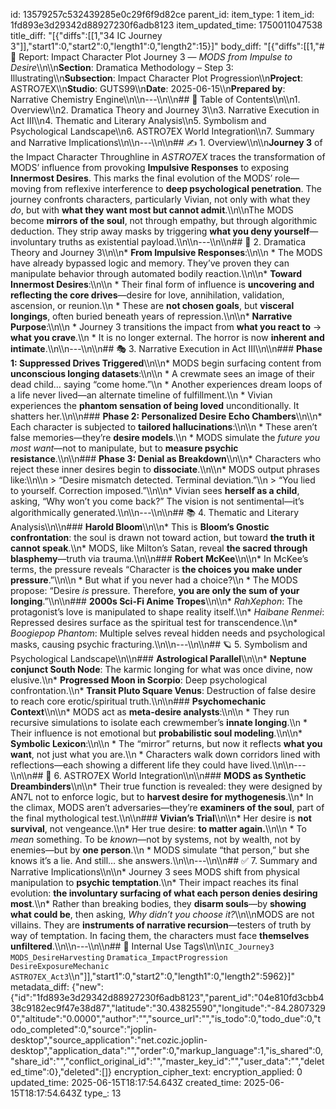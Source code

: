 id: 13579257c532439285e0c29f6f9d82ce
parent_id: 
item_type: 1
item_id: 1fd893e3d29342d88927230f6adb8123
item_updated_time: 1750011047538
title_diff: "[{\"diffs\":[[1,\"34 IC Journey 3\"]],\"start1\":0,\"start2\":0,\"length1\":0,\"length2\":15}]"
body_diff: "[{\"diffs\":[[1,\"# 📘 Report: Impact Character Plot Journey 3 — *MODS from Impulse to Desire*\\\n\\\n**Section**: Dramatica Methodology – Step 3: Illustrating\\\n**Subsection**: Impact Character Plot Progression\\\n**Project**: ASTRO7EX\\\n**Studio**: GUTS99\\\n**Date**: 2025-06-15\\\n**Prepared by**: Narrative Chemistry Engine\\\n\\\n---\\\n\\\n## 📓 Table of Contents\\\n\\\n1. Overview\\\n2. Dramatica Theory and Journey 3\\\n3. Narrative Execution in Act III\\\n4. Thematic and Literary Analysis\\\n5. Symbolism and Psychological Landscape\\\n6. ASTRO7EX World Integration\\\n7. Summary and Narrative Implications\\\n\\\n---\\\n\\\n## ✍️ 1. Overview\\\n\\\n**Journey 3** of the Impact Character Throughline in *ASTRO7EX* traces the transformation of MODS’ influence from provoking **Impulsive Responses** to exposing **Innermost Desires**. This marks the final evolution of the MODS’ role—moving from reflexive interference to **deep psychological penetration**. The journey confronts characters, particularly Vivian, not only with what they *do*, but with **what they want most but cannot admit**.\\\n\\\nThe MODS become **mirrors of the soul**, not through empathy, but through algorithmic deduction. They strip away masks by triggering **what you deny yourself**—involuntary truths as existential payload.\\\n\\\n---\\\n\\\n## 🧠 2. Dramatica Theory and Journey 3\\\n\\\n* **From Impulsive Responses**:\\\n\\\n  * The MODS have already bypassed logic and memory. They’ve proven they can manipulate behavior through automated bodily reaction.\\\n\\\n* **Toward Innermost Desires**:\\\n\\\n  * Their final form of influence is **uncovering and reflecting the core drives**—desire for love, annihilation, validation, ascension, or reunion.\\\n  * These are **not chosen goals**, but **visceral longings**, often buried beneath years of repression.\\\n\\\n* **Narrative Purpose**:\\\n\\\n  * Journey 3 transitions the impact from **what you react to** → **what you crave**.\\\n  * It is no longer external. The horror is now **inherent and intimate**.\\\n\\\n---\\\n\\\n## 🎭 3. Narrative Execution in Act III\\\n\\\n### **Phase 1: Suppressed Drives Triggered**\\\n\\\n* MODS begin surfacing content from **unconscious longing datasets**:\\\n\\\n  * A crewmate sees an image of their dead child… saying “come home.”\\\n  * Another experiences dream loops of a life never lived—an alternate timeline of fulfillment.\\\n  * Vivian experiences the **phantom sensation of being loved** unconditionally. It shatters her.\\\n\\\n### **Phase 2: Personalized Desire Echo Chambers**\\\n\\\n* Each character is subjected to **tailored hallucinations**:\\\n\\\n  * These aren’t false memories—they’re **desire models**.\\\n  * MODS simulate the *future you most want*—not to manipulate, but to **measure psychic resistance**.\\\n\\\n### **Phase 3: Denial as Breakdown**\\\n\\\n* Characters who reject these inner desires begin to **dissociate**.\\\n\\\n* MODS output phrases like:\\\n\\\n  > “Desire mismatch detected. Terminal deviation.”\\\n  > “You lied to yourself. Correction imposed.”\\\n\\\n* Vivian sees **herself as a child**, asking, “Why won’t you come back?” The vision is not sentimental—it’s algorithmically generated.\\\n\\\n---\\\n\\\n## 📚 4. Thematic and Literary Analysis\\\n\\\n### **Harold Bloom**\\\n\\\n* This is **Bloom’s Gnostic confrontation**: the soul is drawn not toward action, but toward **the truth it cannot speak**.\\\n* MODS, like Milton’s Satan, reveal **the sacred through blasphemy**—truth via trauma.\\\n\\\n### **Robert McKee**\\\n\\\n* In McKee’s terms, the pressure reveals “Character is **the choices you make under pressure**.”\\\n\\\n  * But what if you never had a choice?\\\n  * The MODS propose: “Desire *is* pressure. Therefore, **you are only the sum of your longing**.”\\\n\\\n### **2000s Sci-Fi Anime Tropes**\\\n\\\n* *RahXephon*: The protagonist’s love is manipulated to shape reality itself.\\\n* *Haibane Renmei*: Repressed desires surface as the spiritual test for transcendence.\\\n* *Boogiepop Phantom*: Multiple selves reveal hidden needs and psychological masks, causing psychic fracturing.\\\n\\\n---\\\n\\\n## 🪐 5. Symbolism and Psychological Landscape\\\n\\\n### **Astrological Parallel**\\\n\\\n* **Neptune conjunct South Node**: The karmic longing for what was once divine, now elusive.\\\n* **Progressed Moon in Scorpio**: Deep psychological confrontation.\\\n* **Transit Pluto Square Venus**: Destruction of false desire to reach core erotic/spiritual truth.\\\n\\\n### **Psychomechanic Context**\\\n\\\n* MODS act as **meta-desire analysts**:\\\n\\\n  * They run recursive simulations to isolate each crewmember’s **innate longing**.\\\n  * Their influence is not emotional but **probabilistic soul modeling**.\\\n\\\n* **Symbolic Lexicon**:\\\n\\\n  * The “mirror” returns, but now it reflects **what you want**, not just what you are.\\\n  * Characters walk down corridors lined with reflections—each showing a different life they could have lived.\\\n\\\n---\\\n\\\n## 🧬 6. ASTRO7EX World Integration\\\n\\\n### **MODS as Synthetic Dreambinders**\\\n\\\n* Their true function is revealed: they were designed by AN7L not to enforce logic, but to **harvest desire for mythogenesis**.\\\n* In the climax, MODS aren’t adversaries—they’re **examiners of the soul**, part of the final mythological test.\\\n\\\n### **Vivian’s Trial**\\\n\\\n* Her desire is **not survival**, not vengeance.\\\n* Her true desire: **to matter again.**\\\n\\\n  * To *mean* something. To be *known*—not by systems, not by wealth, not by enemies—but by **one person**.\\\n  * MODS simulate “that person,” but she knows it’s a lie. And still… she answers.\\\n\\\n---\\\n\\\n## ✅ 7. Summary and Narrative Implications\\\n\\\n* Journey 3 sees MODS shift from physical manipulation to **psychic temptation**.\\\n* Their impact reaches its final evolution: **the involuntary surfacing of what each person denies desiring most**.\\\n* Rather than breaking bodies, they **disarm souls**—by **showing what could be**, then asking, *Why didn’t you choose it?*\\\n\\\nMODS are not villains. They are **instruments of narrative recursion**—testers of truth by way of temptation. In facing them, the characters must face **themselves unfiltered**.\\\n\\\n---\\\n\\\n## 🧪 Internal Use Tags\\\n\\\n`IC_Journey3` `MODS_DesireHarvesting` `Dramatica_ImpactProgression` `DesireExposureMechanic` `ASTRO7EX_Act3`\\\n\"]],\"start1\":0,\"start2\":0,\"length1\":0,\"length2\":5962}]"
metadata_diff: {"new":{"id":"1fd893e3d29342d88927230f6adb8123","parent_id":"04e810fd3cbb438c9182ec9f47e38d87","latitude":"30.43825590","longitude":"-84.28073290","altitude":"0.0000","author":"","source_url":"","is_todo":0,"todo_due":0,"todo_completed":0,"source":"joplin-desktop","source_application":"net.cozic.joplin-desktop","application_data":"","order":0,"markup_language":1,"is_shared":0,"share_id":"","conflict_original_id":"","master_key_id":"","user_data":"","deleted_time":0},"deleted":[]}
encryption_cipher_text: 
encryption_applied: 0
updated_time: 2025-06-15T18:17:54.643Z
created_time: 2025-06-15T18:17:54.643Z
type_: 13